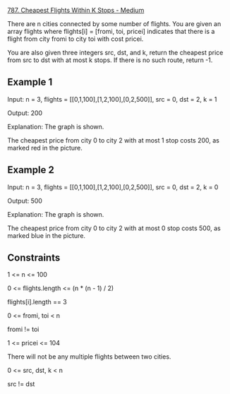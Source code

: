 [787. Cheapest Flights Within K Stops - Medium](https://leetcode.com/problems/cheapest-flights-within-k-stops/)

There are n cities connected by some number of flights. You are given an array flights where flights[i] = [fromi, toi, pricei] indicates that there is a flight from city fromi to city toi with cost pricei.

You are also given three integers src, dst, and k, return the cheapest price from src to dst with at most k stops. If there is no such route, return -1.

## Example 1
Input: n = 3, flights = [[0,1,100],[1,2,100],[0,2,500]], src = 0, dst = 2, k = 1

Output: 200

Explanation: The graph is shown.

The cheapest price from city 0 to city 2 with at most 1 stop costs 200, as marked red in the picture.

## Example 2
Input: n = 3, flights = [[0,1,100],[1,2,100],[0,2,500]], src = 0, dst = 2, k = 0

Output: 500

Explanation: The graph is shown.

The cheapest price from city 0 to city 2 with at most 0 stop costs 500, as marked blue in the picture.

## Constraints
1 <= n <= 100

0 <= flights.length <= (n * (n - 1) / 2)

flights[i].length == 3

0 <= fromi, toi < n

fromi != toi

1 <= pricei <= 104

There will not be any multiple flights between two cities.

0 <= src, dst, k < n

src != dst